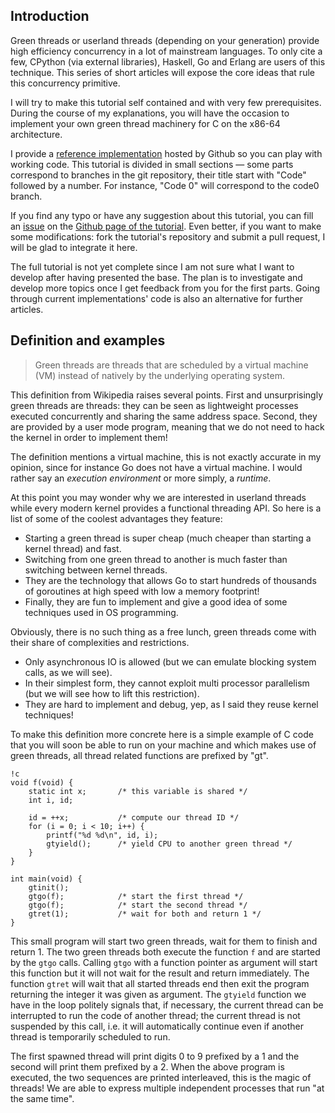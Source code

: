 ## Introduction

Green threads or userland threads (depending on your generation) provide high efficiency concurrency in a lot of mainstream languages. To only cite a few, CPython (via external libraries), Haskell, Go and Erlang are users of this technique. This series of short articles will expose the core ideas that rule this concurrency primitive.

I will try to make this tutorial self contained and with very few prerequisites. During the course of my explanations, you will have the occasion to implement your own green thread machinery for C on the x86-64 architecture.

I provide a [reference implementation](https://github.com/mpu/gthreads) hosted by Github so you can play with working code. This tutorial is divided in small sections &mdash; some parts correspond to branches in the git repository, their title start with "Code" followed by a number. For instance, "Code 0" will correspond to the code0 branch.

If you find any typo or have any suggestion about this tutorial, you can fill an [issue](https://github.com/mpu/gthreads-art/issues/new) on the [Github page of the tutorial](https://github.com/mpu/gthreads-art). Even better, if you want to make some modifications: fork the tutorial's repository and submit a pull request, I will be glad to integrate it here.

The full tutorial is not yet complete since I am not sure what I want to develop after having presented the base. The plan is to investigate and develop more topics once I get feedback from you for the first parts. Going through current implementations' code is also an alternative for further articles.

## Definition and examples

> Green threads are threads that are scheduled by a virtual machine (VM) instead of natively by the underlying operating system.

This definition from Wikipedia raises several points. First and unsurprisingly green threads are threads: they can be seen as lightweight processes executed concurrently and sharing the same address space. Second, they are provided by a user mode program, meaning that we do not need to hack the kernel in order to implement them!

The definition mentions a virtual machine, this is not exactly accurate in my opinion, since for instance Go does not have a virtual machine. I would rather say an *execution environment* or more simply, a *runtime*.

At this point you may wonder why we are interested in userland threads while every modern kernel provides a functional threading API. So here is a list of some of the coolest advantages they feature:

  * Starting a green thread is super cheap (much cheaper than starting a kernel thread) and fast.
  * Switching from one green thread to another is much faster than switching between kernel threads.
  * They are the technology that allows Go to start hundreds of thousands of goroutines at high speed with low a memory footprint!
  * Finally, they are fun to implement and give a good idea of some techniques used in OS programming.

Obviously, there is no such thing as a free lunch, green threads come with their share of complexities and restrictions.

  * Only asynchronous IO is allowed (but we can emulate blocking system calls, as we will see).
  * In their simplest form, they cannot exploit multi processor parallelism (but we will see how to lift this restriction).
  * They are hard to implement and debug, yep, as I said they reuse kernel techniques!

To make this definition more concrete here is a simple example of C code that you will soon be able to run on your machine and which makes use of green threads, all thread related functions are prefixed by "gt".

	!c
	void f(void) {
		static int x;		/* this variable is shared */
		int i, id;

		id = ++x;			/* compute our thread ID */
		for (i = 0; i < 10; i++) {
			printf("%d %d\n", id, i);
			gtyield();		/* yield CPU to another green thread */
		}
	}

	int main(void) {
		gtinit();
		gtgo(f);			/* start the first thread */
		gtgo(f);			/* start the second thread */
		gtret(1);			/* wait for both and return 1 */
	}

This small program will start two green threads, wait for them to finish and return 1. The two green threads both execute the function `f` and are started by the `gtgo` calls. Calling `gtgo` with a function pointer as argument will start this function but it will not wait for the result and return immediately. The function `gtret` will wait that all started threads end then exit the program returning the integer it was given as argument. The `gtyield` function we have in the loop politely signals that, if necessary, the current thread can be interrupted to run the code of another thread; the current thread is not suspended by this call, i.e. it will automatically continue even if another thread is temporarily scheduled to run.

The first spawned thread will print digits 0 to 9 prefixed by a 1 and the second will print them prefixed by a 2. When the above program is executed, the two sequences are printed interleaved, this is the magic of threads! We are able to express multiple independent processes that run "at the same time".